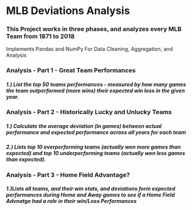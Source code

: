 # MLB Deviations Analysis

### This Project works in three phases, and analyzes every MLB Team from 1871 to 2018
Implements Pandas and NumPy For Data Cleaning, Aggregation, and Analysis

### Analysis - Part 1 - Great Team Performances
##### 1.) List the top 50 teams performances - measured by how many games the team outperformed (more wins) their expected win loss in the given year.
### Analysis - Part 2 - Historically Lucky and Unlucky Teams
##### 1.) Calculate the average deviation (in games) between actual performance and expected performance across all years for each team
##### 2.) Lists top 10 overperforming teams (actually won more games than expected) and top 10 underperforming teams (actually won less games than expected).
### Analysis - Part 3 - Home Field Advantage?
##### 1.)Lists all teams, and their win stats, and deviations form expected performances during Home and Away games to see if a Home Field Advnatge had a role in their win/Loss Performances
